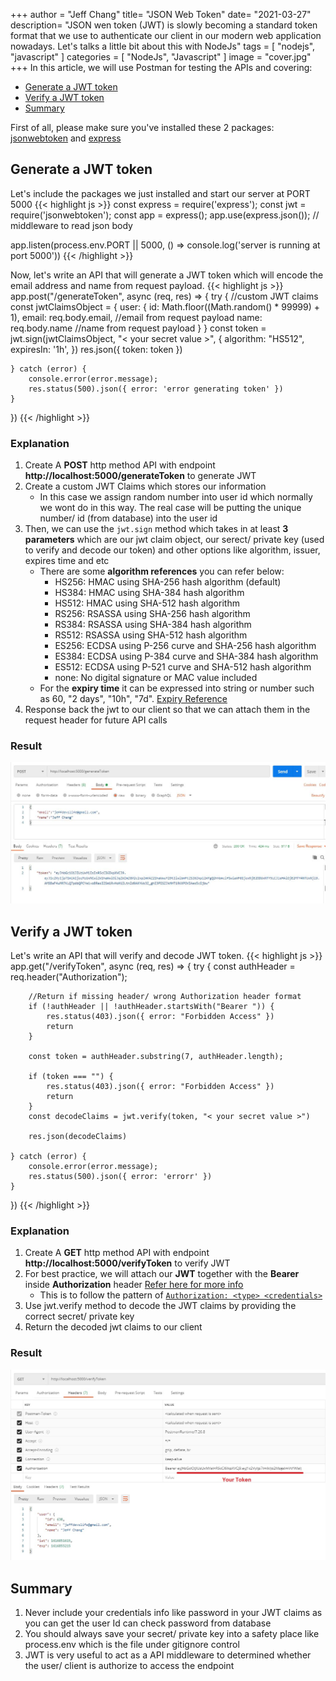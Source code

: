 +++
author = "Jeff Chang"
title= "JSON Web Token" 
date= "2021-03-27"
description= "JSON wen token (JWT) is slowly becoming a standard token format that we use to authenticate our client in our modern web application nowadays. Let's talks a little bit about this with NodeJs" 
tags = [
    "nodejs", "javascript"
]
categories = [
	"NodeJs", "Javascript"
]
image = "cover.jpg"
+++
In this article, we will use Postman for testing the APIs and covering:
* [Generate a JWT token](#GENERATE)
* [Verify a JWT token](#VERIFY)
* [Summary](#SUMMARY)

First of all, please make sure you've installed these 2 packages: <br/>
[jsonwebtoken](https://www.npmjs.com/package/jsonwebtoken) and [express](https://www.npmjs.com/package/express)

## Generate a JWT token<a name="GENERATE"></a>
Let's include the packages we just installed and start our server at PORT 5000
{{< highlight js >}}
const express = require('express');
const jwt = require('jsonwebtoken');
const app = express();
app.use(express.json()); // middleware to read json body

app.listen(process.env.PORT || 5000, () => console.log('server is running at port 5000'))
{{< /highlight >}}

Now, let's write an API that will generate a JWT token which will encode the email address and name from request payload.
{{< highlight js >}}
app.post("/generateToken", async (req, res) => {
    try {
        //custom JWT claims
        const jwtClaimsObject = {
            user: {
                id: Math.floor((Math.random() * 99999) + 1),
                email: req.body.email, //email from request payload
                name: req.body.name //name from request payload
            }
        }
        const token = jwt.sign(jwtClaimsObject, "< your secret value >", { algorithm: "HS512", expiresIn: '1h', })
        res.json({ token: token })

    } catch (error) {
        console.error(error.message);
        res.status(500).json({ error: 'error generating token' })
    }
})
{{< /highlight >}}

### Explanation
1. Create A **POST** http method API with endpoint **http://localhost:5000/generateToken** to generate JWT
2. Create a custom JWT Claims which stores our information
    * In this case we assign random number into user id which normally we wont do in this way. The real case will be putting the unique number/ id (from database) into the user id
3. Then, we can use the `jwt.sign` method which takes in at least **3 parameters** which are our jwt claim object, our serect/ private key (used to verify and decode our token) and other options like algorithm, issuer, expires time and etc
    * There are some **algorithm references** you can refer below:
        * HS256:    HMAC using SHA-256 hash algorithm (default)
        * HS384:    HMAC using SHA-384 hash algorithm
        * HS512:    HMAC using SHA-512 hash algorithm
        * RS256:    RSASSA using SHA-256 hash algorithm
        * RS384:    RSASSA using SHA-384 hash algorithm
        * RS512:    RSASSA using SHA-512 hash algorithm
        * ES256:    ECDSA using P-256 curve and SHA-256 hash algorithm
        * ES384:    ECDSA using P-384 curve and SHA-384 hash algorithm
        * ES512:    ECDSA using P-521 curve and SHA-512 hash algorithm
        * none:     No digital signature or MAC value included
    * For the **expiry time** it can be expressed into string or number such as 60, "2 days", "10h", "7d". [Expiry Reference](https://github.com/zeit/ms.js)
4. Response back the jwt to our client so that we can attach them in the request header for future API calls

### Result
![Generate Token](generate_token.jpg)

## Verify a JWT token<a name="VERIFY"></a>
Let's write an API that will verify and decode JWT token.
{{< highlight js >}}
app.get("/verifyToken", async (req, res) => {
    try {
        const authHeader = req.header("Authorization");

        //Return if missing header/ wrong Authorization header format
        if (!authHeader || !authHeader.startsWith("Bearer ")) {
            res.status(403).json({ error: "Forbidden Access" })
            return
        }

        const token = authHeader.substring(7, authHeader.length);

        if (token === "") {
            res.status(403).json({ error: "Forbidden Access" })
            return
        }
        const decodeClaims = jwt.verify(token, "< your secret value >")

        res.json(decodeClaims)

    } catch (error) {
        console.error(error.message);
        res.status(500).json({ error: 'errorr' })
    }
})
{{< /highlight >}}

### Explanation
1. Create A **GET** http method API with endpoint **http://localhost:5000/verifyToken** to verify JWT
2. For best practice, we will attach our **JWT** together with the **Bearer** inside **Authorization** header [Refer here for more info](https://jwt.io/introduction)
    * This is to follow the pattern of [`Authorization: <type> <credentials>`](https://developer.mozilla.org/en-US/docs/Web/HTTP/Headers/Authorization)
3. Use jwt.verify method to decode the JWT claims by providing the correct secret/ private key
4. Return the decoded jwt claims to our client

### Result
![Verify Token](verify_token.jpg)

## Summary<a name="SUMMARY"></a>
1. Never include your credentials info like password in your JWT claims as you can get the user Id can check password from database
2. You should always save your secret/ private key into a safety place like process.env which is the file under gitignore control
3. JWT is very useful to act as a API middleware to determined whether the user/ client is authorize to access the endpoint 





 